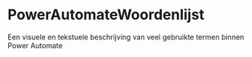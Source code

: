 # PowerAutomateWoordenlijst
Een visuele en tekstuele beschrijving van veel gebruikte termen binnen Power Automate

